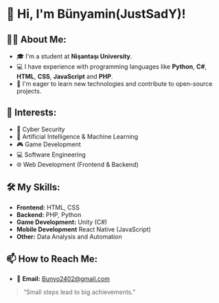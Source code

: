 # 👋 Hi, I'm Bünyamin(JustSadY)!

## 👩‍💻 About Me:
- 🎓 I'm a student at **Nişantaşı University**.
- 💻 I have experience with programming languages like **Python**, **C#**, **HTML**, **CSS**, **JavaScript** and **PHP**.
- 🚀 I'm eager to learn new technologies and contribute to open-source projects.

## 🌟 Interests:
- 🔐 Cyber Security 
- 🧠 Artificial Intelligence & Machine Learning
- 🎮 Game Development
- 💻 Software Engineering
- 🌐 Web Development (Frontend & Backend)

## 🛠️ My Skills:
- **Frontend:** HTML, CSS  
- **Backend:** PHP, Python  
- **Game Development:** Unity (C#)
- **Mobile Development** React Native (JavaScript)
- **Other:** Data Analysis and Automation  

## 📫 How to Reach Me:
- 📧 **Email:** Bunyo2402@gmail.com  

> “Small steps lead to big achievements.”
